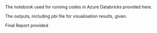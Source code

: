 The notebook used for running codes in Azure Databricks provided here.

The outputs, including pbi file for visualisation results, given.

Final Report provided
